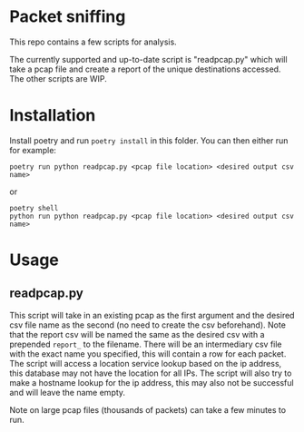 # Packet sniffing

This repo contains a few scripts for analysis.

The currently supported and up-to-date script is "readpcap.py" which will take a pcap file and create a report of the unique destinations accessed.
The other scripts are WIP.
# Installation

Install poetry and run `poetry install` in this folder.
You can then either run for example:

`poetry run python readpcap.py <pcap file location> <desired output csv name>`

or

```shell
poetry shell
python run python readpcap.py <pcap file location> <desired output csv name>
```

# Usage

## readpcap.py

This script will take in an existing pcap as the first argument and the desired csv file name as the second (no need to create the csv beforehand).
Note that the report csv will be named the same as the desired csv with a prepended `report_` to the filename.
There will be an intermediary csv file with the exact name you specified, this will contain a row for each packet.
The script will access a location service lookup based on the ip address, this database may not have the location for all IPs.
The script will also try to make a hostname lookup for the ip address, this may also not be successful and will leave the name empty.

Note on large pcap files (thousands of packets) can take a few minutes to run.
